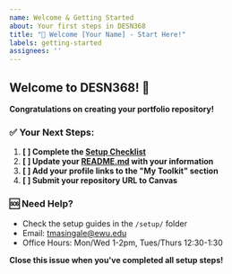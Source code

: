 ```yaml
---
name: Welcome & Getting Started
about: Your first steps in DESN368
title: "🚀 Welcome [Your Name] - Start Here!"
labels: getting-started
assignees: ''
---
```


## Welcome to DESN368! 🎉

**Congratulations on creating your portfolio repository!** 

### ✅ **Your Next Steps:**

1. **[ ] Complete the [Setup Checklist](../setup/ONBOARDING-CHECKLIST.md)**
2. **[ ] Update your [README.md](../README.md) with your information**
3. **[ ] Add your profile links to the "My Toolkit" section**
4. **[ ] Submit your repository URL to Canvas**

### 🆘 **Need Help?**
- Check the setup guides in the `/setup/` folder
- Email: tmasingale@ewu.edu
- Office Hours: Mon/Wed 1-2pm, Tues/Thurs 12:30-1:30

**Close this issue when you've completed all setup steps!**
